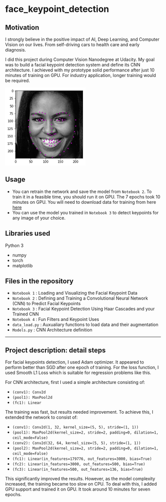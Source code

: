 # face_keypoint_detection

## Motivation
I strongly believe in the positive impact of AI, Deep Learning, and Computer Vision on our lives. 
From self-driving cars to health care and early diagnosis.

I did this project during Computer Vision Nanodegree at Udacity. My goal was to build a facial keypoint detection system and define its CNN architecture.
I achieved with my prototype solid performance after just 10 minutes of training on GPU. For industry application, longer training would be required.

![Facial Keypoint Detection](images/detected_obama_michelle.png)

## Usage
- You can retrain the network and save the model from `Notebook 2`. To train it in a feasible time, you should run it on GPU. The 7 epochs took 10 minutes on GPU. You will need to download data for training from here [here](https://github.com/udacity/P1_Facial_Keypoints/tree/master/data)
- You can use the model you trained in `Notebook 3` to detect keypoints for any image of your choice.

## Libraries used
Python 3
- numpy
- torch
- matplotlib

## Files in the repository
- `Notebook 1`   : Loading and Visualizing the Facial Keypoint Data
- `Notebook 2`   : Defining and Training a Convolutional Neural Network (CNN) to Predict Facial Keypoints
- `Notebook 3`   : Facial Keypoint Detection Using Haar Cascades and your Trained CNN
- `Notebook 4`   : Fun Filters and Keypoint Uses
- `data_load.py` : Auxualiary functions to load data and their augmentation
- `Models.py`    : CNN Architecture definition

___
## Project description: detail steps

For facial keypoints detection, I used Adam optimizer. It appeared to perform better than SGD after one epoch of training. For the loss function, I used Smooth L1 Loss which is suitable for regression problems like this.

For CNN architecture, first I used a simple architecture consisting of:

- `(conv1): Conv2d`
- `(pool1): MaxPool2d`
- `(fc1): Linear`

The training was fast, but results needed improvement. To achieve this, I extended the network to consist of:

- `(conv1): Conv2d(1, 32, kernel_size=(5, 5), stride=(1, 1))`
- `(pool1): MaxPool2d(kernel_size=2, stride=2, padding=0, dilation=1, ceil_mode=False)`
- `(conv2): Conv2d(32, 64, kernel_size=(5, 5), stride=(1, 1))`
- `(pool2): MaxPool2d(kernel_size=2, stride=2, padding=0, dilation=1, ceil_mode=False)`
- `(fc1): Linear(in_features=179776, out_features=3000, bias=True)`
- `(fc2): Linear(in_features=3000, out_features=500, bias=True)`
- `(fc3): Linear(in_features=500, out_features=136, bias=True)`

This significantly improved the results. However, as the model complexity increased, the training became too slow on CPU. To deal with this, I added GPU support and trained it on GPU. It took around 10 minutes for seven epochs.

